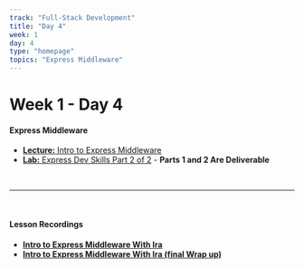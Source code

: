 ```yaml
---
track: "Full-Stack Development"
title: "Day 4"
week: 1
day: 4
type: "homepage"
topics: "Express Middleware"
---
```


# Week 1 - Day 4

#### Express Middleware
- [**Lecture:** Intro to Express Middleware](/full-stack-development/week-1/day-4/lecture-materials/intro-to-express-middleware/)
- [**Lab:** Express Dev Skills Part 2 of 2](/full-stack-development/week-1/day-4/labs/express-dev-skills-lab-part-2/) - **Parts 1 and 2 Are Deliverable**


<br>
<hr>
<br>



#### Lesson Recordings

- [**Intro to Express Middleware With Ira**](https://generalassembly.zoom.us/rec/share/omwaFYfYZ-j6mk06EvdpikXTGbunnU5XCKNdAmdpyhy0adMqkr1uCKbvn8QGHch-.7vJN1Mh3MRjOfzwX?startTime=1604588661000)
- [**Intro to Express Middleware With Ira (final Wrap up)**](https://generalassembly.zoom.us/rec/share/omwaFYfYZ-j6mk06EvdpikXTGbunnU5XCKNdAmdpyhy0adMqkr1uCKbvn8QGHch-.7vJN1Mh3MRjOfzwX?startTime=1604610530000)

